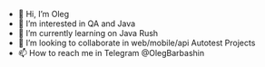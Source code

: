- 👋 Hi, I’m Oleg 
- 👀 I’m interested in QA and Java
- 🌱 I’m currently learning on Java Rush
- 💞️ I’m looking to collaborate in web/mobile/api Autotest Projects
- 📫 How to reach me in Telegram @OlegBarbashin

<!---
Barbashin1970/Barbashin1970 is a ✨ special ✨ repository because its `README.md` (this file) appears on your GitHub profile.
You can click the Preview link to take a look at your changes.
--->
